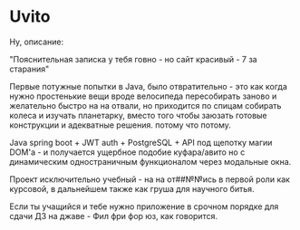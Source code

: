 # Uvito
Ну, описание:

"Пояснительная записка у тебя говно - но сайт красивый - 7 за старания"

Первые потужные попытки в Java, было отвратительно - это как когда нужно простенькие вещи вроде велосипеда пересобирать заново и желательно быстро на на отвали, но приходится по спицам собирать колеса и изучать планетарку, вместо того чтобы заюзать готовые конструкции и адекватные решения. потому что потому. 

Java spring boot + JWT auth + PostgreSQL + API  под щепотку магии DOM'а - и получается ущербное подобие куфара/авито но с динамическим одностраничным функционалом через модальные окна. 

Проект исключительно учебный - на на от##№№ись в первой роли как курсовой, в дальнейшем также как груша для научного битья.

Если ты учащийся и тебе нужно приложение в срочном порядке для сдачи ДЗ на джаве - Фил фри фор юз, как говорится. 
